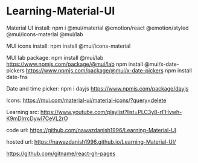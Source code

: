 # Learning-Material-UI

Material UI install:
npm i @mui/material @emotion/react @emotion/styled @mui/icons-material @mui/lab

MUI icons install:
npm install @mui/icons-material

MUI lab package:
npm install @mui/lab
https://www.npmjs.com/package/@mui/lab
npm install @mui/x-date-pickers
https://www.npmjs.com/package/@mui/x-date-pickers
npm install date-fns

Date and  time picker:
npm i dayjs
https://www.npmjs.com/package/dayjs

Icons:
https://mui.com/material-ui/material-icons/?query=delete


Learning src: https://www.youtube.com/playlist?list=PLC3y8-rFHvwh-K9mDlrrcDywl7CeVL2rO

code url: https://github.com/nawazdanish1996/Learning-Material-UI

hosted url: https://nawazdanish1996.github.io/Learning-Material-UI/

https://github.com/gitname/react-gh-pages